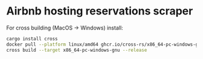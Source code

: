 # Airbnb hosting reservations scraper

For cross building (MacOS -> Windows) install:

```zsh
cargo install cross
docker pull --platform linux/amd64 ghcr.io/cross-rs/x86_64-pc-windows-gnu:0.2.5
cross build --target x86_64-pc-windows-gnu --release
```

